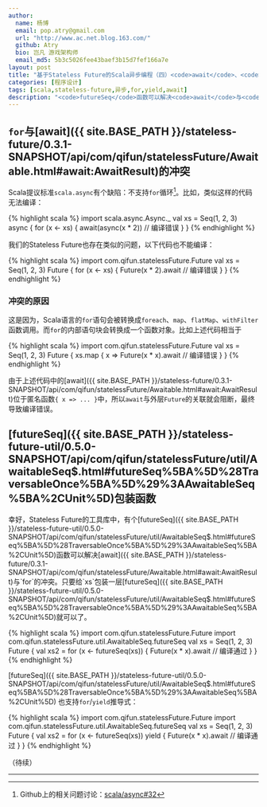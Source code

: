 ```yaml
---
author:
  name: 杨博
  email: pop.atry@gmail.com
  url: "http://www.ac.net.blog.163.com/"
  github: Atry
  bio: 岂凡 游戏架构师
  email_md5: 5b3c5026fee43baef3b15d7fef166a7e
layout: post
title: "基于Stateless Future的Scala异步编程（四）<code>await</code>、<code>for</code>和<code>yield</code>"
categories: [程序设计]
tags: [scala,stateless-future,异步,for,yield,await]
description: "<code>futureSeq</code>函数可以解决<code>await</code>与<code>for</code>的冲突。"
---
```


## `for`与[await]({{ site.BASE_PATH }}/stateless-future/0.3.1-SNAPSHOT/api/com/qifun/statelessFuture/Awaitable.html#await:AwaitResult)的冲突

Scala提议标准`scala.async`有个缺陷：不支持`for`循环[^Issue32]。比如，类似这样的代码无法编译：

{% highlight scala %}
import scala.async.Async._
val xs = Seq(1, 2, 3)
async {
  for (x <- xs) {
    await(async(x * 2)) // 编译错误
  }
}
{% endhighlight %}

我们的Stateless Future也存在类似的问题，以下代码也不能编译：

{% highlight scala %}
import com.qifun.statelessFuture.Future
val xs = Seq(1, 2, 3)
Future {
  for (x <- xs) {
    Future(x * 2).await // 编译错误
  }
}
{% endhighlight %}

### 冲突的原因

这是因为，Scala语言的`for`语句会被转换成`foreach`、`map`、`flatMap`、`withFilter`函数调用。而`for`的内部语句块会转换成一个函数对象。比如上述代码相当于

{% highlight scala %}
import com.qifun.statelessFuture.Future
val xs = Seq(1, 2, 3)
Future {
  xs.map { x =>
    Future(x * x).await // 编译错误
  }
}
{% endhighlight %}

由于上述代码中的[await]({{ site.BASE_PATH }}/stateless-future/0.3.1-SNAPSHOT/api/com/qifun/statelessFuture/Awaitable.html#await:AwaitResult)位于匿名函数`{ x => ... }`中，所以`await`与外层`Future`的关联就会阻断，最终导致编译错误。

## [futureSeq]({{ site.BASE_PATH }}/stateless-future-util/0.5.0-SNAPSHOT/api/com/qifun/statelessFuture/util/AwaitableSeq$.html#futureSeq%5BA%5D%28TraversableOnce%5BA%5D%29%3AAwaitableSeq%5BA%2CUnit%5D)包装函数

幸好，Stateless Future的工具库中，有个[futureSeq]({{ site.BASE_PATH }}/stateless-future-util/0.5.0-SNAPSHOT/api/com/qifun/statelessFuture/util/AwaitableSeq$.html#futureSeq%5BA%5D%28TraversableOnce%5BA%5D%29%3AAwaitableSeq%5BA%2CUnit%5D)函数可以解决[await]({{ site.BASE_PATH }}/stateless-future/0.3.1-SNAPSHOT/api/com/qifun/statelessFuture/Awaitable.html#await:AwaitResult)与`for`的冲突。只要给`xs`包装一层[futureSeq]({{ site.BASE_PATH }}/stateless-future-util/0.5.0-SNAPSHOT/api/com/qifun/statelessFuture/util/AwaitableSeq$.html#futureSeq%5BA%5D%28TraversableOnce%5BA%5D%29%3AAwaitableSeq%5BA%2CUnit%5D)就可以了。

{% highlight scala %}
import com.qifun.statelessFuture.Future
import com.qifun.statelessFuture.util.AwaitableSeq.futureSeq
val xs = Seq(1, 2, 3)
Future {
  val xs2 = for (x <- futureSeq(xs)) {
    Future(x * x).await // 编译通过
  }
}
{% endhighlight %}

[futureSeq]({{ site.BASE_PATH }}/stateless-future-util/0.5.0-SNAPSHOT/api/com/qifun/statelessFuture/util/AwaitableSeq$.html#futureSeq%5BA%5D%28TraversableOnce%5BA%5D%29%3AAwaitableSeq%5BA%2CUnit%5D) 也支持`for`/`yield`推导式：

{% highlight scala %}
import com.qifun.statelessFuture.Future
import com.qifun.statelessFuture.util.AwaitableSeq.futureSeq
val xs = Seq(1, 2, 3)
Future {
  val xs2 = for (x <- futureSeq(xs)) yield {
    Future(x * x).await // 编译通过
  }
}
{% endhighlight %}


（待续）

---

[^Issue32]:
    Github上的相关问题讨论：[scala/async#32](https://github.com/scala/async/issues/32)